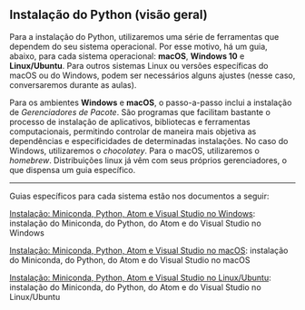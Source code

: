 ## Instalação do Python (visão geral)

Para a instalação do Python, utilizaremos uma série de ferramentas que dependem do seu sistema operacional. Por esse motivo, há um guia, abaixo, para cada sistema operacional: **macOS**, **Windows 10** e **Linux/Ubuntu**. Para outros sistemas Linux ou versões específicas do macOS ou do Windows, podem ser necessários alguns ajustes (nesse caso, conversaremos durante as aulas).

Para os ambientes **Windows** e **macOS**, o passo-a-passo inclui a instalação de *Gerenciadores de Pacote*. São programas que facilitam bastante o processo de instalação de aplicativos, bibliotecas e ferramentas computacionais, permitindo controlar de maneira mais objetiva as dependências e especificidades de determinadas instalações. No caso do Windows, utilizaremos o *chocolatey*. Para o macOS, utilizaremos o *homebrew*. Distribuições linux já vêm com seus próprios gerenciadores, o que dispensa um guia específico.

---
Guias específicos para cada sistema estão nos documentos a seguir:


[Instalação: Miniconda, Python, Atom e Visual Studio no Windows](04-Instala%C3%A7%C3%A3o_Miniconda_Python_Atom_e_Visual_Studio_no_Windows.md): instalação do Miniconda, do Python, do Atom e do Visual Studio no Windows

[Instalação: Miniconda, Python, Atom e Visual Studio no macOS](05-Instala%C3%A7%C3%A3o_Miniconda_Python_Atom_e_Visual_Studio_no_macOS.md): instalação do Miniconda, do Python, do Atom e do Visual Studio no macOS

[Instalação: Miniconda, Python, Atom e Visual Studio no Linux/Ubuntu](06-Instala%C3%A7%C3%A3o_Miniconda_Python_Atom_e_Visual_Studio_no_linux-ubuntu.md): instalação do Miniconda, do Python, do Atom e do Visual Studio no Linux/Ubuntu
